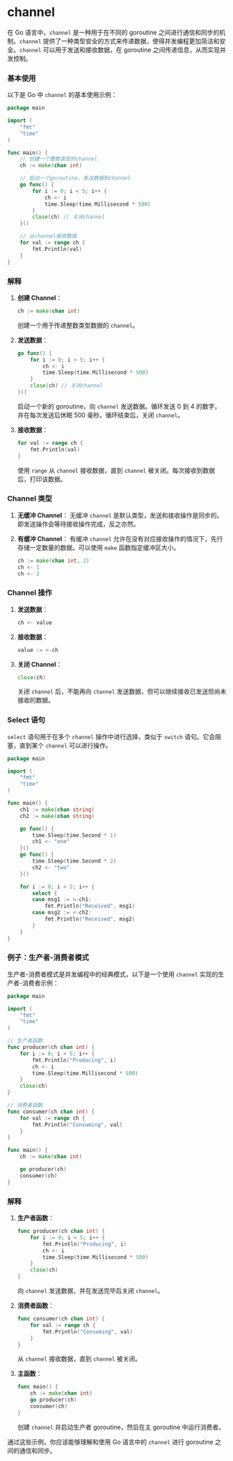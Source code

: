 
# channel

在 Go 语言中，`channel` 是一种用于在不同的 goroutine 之间进行通信和同步的机制。`channel` 提供了一种类型安全的方式来传递数据，使得并发编程更加简洁和安全。`channel` 可以用于发送和接收数据，在 goroutine 之间传递信息，从而实现并发控制。

### 基本使用

以下是 Go 中 `channel` 的基本使用示例：

```go
package main

import (
	"fmt"
	"time"
)

func main() {
	// 创建一个整数类型的channel
	ch := make(chan int)

	// 启动一个goroutine，发送数据到channel
	go func() {
		for i := 0; i < 5; i++ {
			ch <- i
			time.Sleep(time.Millisecond * 500)
		}
		close(ch) // 关闭channel
	}()

	// 从channel接收数据
	for val := range ch {
		fmt.Println(val)
	}
}
```

### 解释

1. **创建 Channel**：
   ```go
   ch := make(chan int)
   ```
   创建一个用于传递整数类型数据的 `channel`。

2. **发送数据**：
   ```go
   go func() {
       for i := 0; i < 5; i++ {
           ch <- i
           time.Sleep(time.Millisecond * 500)
       }
       close(ch) // 关闭channel
   }()
   ```
   启动一个新的 goroutine，向 `channel` 发送数据。循环发送 0 到 4 的数字，并在每次发送后休眠 500 毫秒。循环结束后，关闭 `channel`。

3. **接收数据**：
   ```go
   for val := range ch {
       fmt.Println(val)
   }
   ```
   使用 `range` 从 `channel` 接收数据，直到 `channel` 被关闭。每次接收到数据后，打印该数据。

### Channel 类型

1. **无缓冲 Channel**：
   无缓冲 `channel` 是默认类型，发送和接收操作是同步的。即发送操作会等待接收操作完成，反之亦然。

2. **有缓冲 Channel**：
   有缓冲 `channel` 允许在没有对应接收操作的情况下，先行存储一定数量的数据。可以使用 `make` 函数指定缓冲区大小。

   ```go
   ch := make(chan int, 2)
   ch <- 1
   ch <- 2
   ```

### Channel 操作

1. **发送数据**：
   ```go
   ch <- value
   ```

2. **接收数据**：
   ```go
   value := <-ch
   ```

3. **关闭 Channel**：
   ```go
   close(ch)
   ```
   关闭 `channel` 后，不能再向 `channel` 发送数据，但可以继续接收已发送但尚未接收的数据。

### Select 语句

`select` 语句用于在多个 `channel` 操作中进行选择，类似于 `switch` 语句。它会阻塞，直到某个 `channel` 可以进行操作。

```go
package main

import (
	"fmt"
	"time"
)

func main() {
	ch1 := make(chan string)
	ch2 := make(chan string)

	go func() {
		time.Sleep(time.Second * 1)
		ch1 <- "one"
	}()
	go func() {
		time.Sleep(time.Second * 2)
		ch2 <- "two"
	}()

	for i := 0; i < 2; i++ {
		select {
		case msg1 := <-ch1:
			fmt.Println("Received", msg1)
		case msg2 := <-ch2:
			fmt.Println("Received", msg2)
		}
	}
}
```

### 例子：生产者-消费者模式

生产者-消费者模式是并发编程中的经典模式，以下是一个使用 `channel` 实现的生产者-消费者示例：

```go
package main

import (
	"fmt"
	"time"
)

// 生产者函数
func producer(ch chan int) {
	for i := 0; i < 5; i++ {
		fmt.Println("Producing", i)
		ch <- i
		time.Sleep(time.Millisecond * 500)
	}
	close(ch)
}

// 消费者函数
func consumer(ch chan int) {
	for val := range ch {
		fmt.Println("Consuming", val)
	}
}

func main() {
	ch := make(chan int)

	go producer(ch)
	consumer(ch)
}
```

### 解释

1. **生产者函数**：
   ```go
   func producer(ch chan int) {
       for i := 0; i < 5; i++ {
           fmt.Println("Producing", i)
           ch <- i
           time.Sleep(time.Millisecond * 500)
       }
       close(ch)
   }
   ```
   向 `channel` 发送数据，并在发送完毕后关闭 `channel`。

2. **消费者函数**：
   ```go
   func consumer(ch chan int) {
       for val := range ch {
           fmt.Println("Consuming", val)
       }
   }
   ```
   从 `channel` 接收数据，直到 `channel` 被关闭。

3. **主函数**：
   ```go
   func main() {
       ch := make(chan int)
       go producer(ch)
       consumer(ch)
   }
   ```
   创建 `channel` 并启动生产者 goroutine，然后在主 goroutine 中运行消费者。

通过这些示例，你应该能够理解和使用 Go 语言中的 `channel` 进行 goroutine 之间的通信和同步。